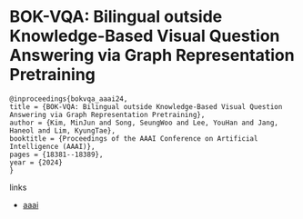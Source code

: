 # BOK-VQA: Bilingual outside Knowledge-Based Visual Question Answering via Graph Representation Pretraining

```
@inproceedings{bokvqa_aaai24,
title = {BOK-VQA: Bilingual outside Knowledge-Based Visual Question Answering via Graph Representation Pretraining},
author = {Kim, MinJun and Song, SeungWoo and Lee, YouHan and Jang, Haneol and Lim, KyungTae},
booktitle = {Proceedings of the AAAI Conference on Artificial Intelligence (AAAI)},
pages = {18381--18389},
year = {2024}
}
```

links
- [aaai](https://ojs.aaai.org/index.php/AAAI/article/view/29798)
